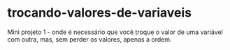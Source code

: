 # trocando-valores-de-variaveis
Mini projeto 1 - onde é necessário que você troque o valor de uma variável com outra, mas, sem perder os valores, apenas a ordem.
